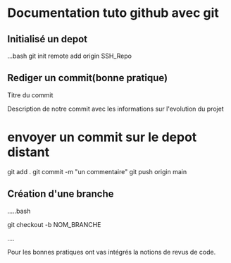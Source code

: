 # Documentation tuto github avec git


## Initialisé un depot


...bash
git init
remote add origin SSH_Repo


## Rediger un commit(bonne pratique)


Titre du commit

Description de notre commit avec les informations sur l'evolution du projet


#  envoyer un commit sur le depot distant

git add .
git commit -m "un commentaire"
git push origin main



## Création d'une branche

.....bash

git checkout -b NOM_BRANCHE

....



Pour les bonnes pratiques ont vas intégrés la notions de revus de code.